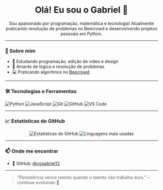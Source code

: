 <h1 align="center">Olá! Eu sou o Gabriel 👋</h1>

<p align="center">
  Sou apaixonado por programação, matemática e tecnologia!  
Atualmente praticando resolução de problemas no Beecrowd e desenvolvendo projetos pessoais em Python.
</p>

---

### 🚀 Sobre mim

- 🧠 Estudando programação, edição de vídeo e design
- 🧩 Amante de lógica e resolução de problemas
- 💻 Praticando algoritmos no [Beecrowd](https://www.beecrowd.com.br/)
  

---

### 🛠️ Tecnologias e Ferramentas

![Python](https://img.shields.io/badge/-Python-3776AB?style=for-the-badge&logo=python&logoColor=white)
![JavaScript](https://img.shields.io/badge/-JavaScript-F7DF1E?style=for-the-badge&logo=javascript&logoColor=black)
![Git](https://img.shields.io/badge/-Git-F05032?style=for-the-badge&logo=git&logoColor=white)
![GitHub](https://img.shields.io/badge/-GitHub-181717?style=for-the-badge&logo=github&logoColor=white)
![VS Code](https://img.shields.io/badge/-VSCode-007ACC?style=for-the-badge&logo=visual-studio-code&logoColor=white)


---

### 📈 Estatísticas do GitHub

<p align="center">
  <img src="https://github-readme-stats.vercel.app/api?username=cggabriel12&show_icons=true&theme=tokyonight" alt="Estatísticas do GitHub"/>
  <img src="https://github-readme-stats.vercel.app/api/top-langs/?username=cggabriel12&layout=compact&theme=tokyonight" alt="Linguagens mais usadas"/>
</p>

---

### 📫 Onde me encontrar

- 💼 GitHub: [@cggabriel12](https://github.com/cggabriel12)
---
> “Persistência vence talento quando o talento não trabalha duro.” – continue evoluindo 💪
